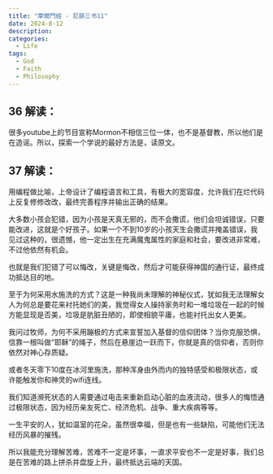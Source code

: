 ```yaml
---
title: "摩爾門經 - 尼腓三书11"
date: 2024-8-12
description: 
categories:
  - Life
tags:
  - God
  - Faith
  - Philosophy
---
```


## **36** 解读：

很多youtube上的节目宣称Mormon不相信三位一体，也不是基督教，所以他们是在造谣。所以，探索一个学说的最好方法是，读原文。

## **37** 解读：

用编程做比喻，上帝设计了编程语言和工具，有极大的宽容度，允许我们在烂代码上反复修修改改，最终完善程序并输出正确的结果。

大多数小孩会犯错，因为小孩是天真无邪的，而不会撒谎，他们会坦诚错误，只要能改进，这就是个好孩子。如果一个不到10岁的小孩天生会撒谎并掩盖错误，我见过这种的，很遗憾，他一定出生在充满魔鬼属性的家庭和社会，要改进非常难，不过他依然有机会。

也就是我们犯错了可以悔改，关键是悔改，然后才可能获得神国的通行证，最终成功抵达目的地。

至于为何采用水施洗的方式？这是一种我尚未理解的神秘仪式，犹如我无法理解女人为何总是要花来衬托她们的美，我觉得女人操持家务时和一堆垃圾在一起的时候方能显现是否美，垃圾是肮脏丑陋的，即使相貌平庸，也能衬托出女人更美。

我问过牧师，为何不采用蹦极的方式来宣誓加入基督的信仰团体？当你克服恐惧，信靠一根叫做“耶稣”的绳子，然后在悬崖边一跃而下，你就是真的信仰者，否则你依然对神心存质疑。

或者冬天零下10度在冰河里施洗，那种浑身由外而内的独特感受和极限状态，或许能触发你和神灵的wifi连线。

我们知道濒死状态的人需要通过电击来重新启动心脏的血液流动，很多人的悔悟通过极限状态，因为经历亲友死亡、经济危机、战争、重大疾病等等。

一生平安的人，犹如温室的花朵，虽然很幸福，但是也有一些缺陷，可能他们无法经历风暴的摧残。

所以我能充分理解苦难，苦难不一定是坏事，一直求平安也不一定是好事，我们总是在苦难的路上拼杀并盘旋上升，最终抵达云端的天国。
